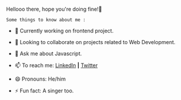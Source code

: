   Hellooo there, hope you're doing fine!👋
  
    Some things to know about me :
- 🔭 Currently working on frontend project.
- 👯 Looking to collaborate on projects related to Web Development.
- 💬 Ask me about Javascript.
- 📫 To reach me: 
     [LinkedIn]( https://www.linkedin.com/in/kartikey-kesarwani-a89a91194) **|**
     [Twitter](https://twitter.com/TheDeve02225331)
                  
- 😄 Pronouns: He/him
- ⚡ Fun fact: A singer too.

